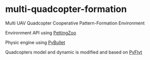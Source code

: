 # multi-quadcopter-formation
Multi UAV Quadcopter Cooperative Pattern-Formation Environment

Environment API using [PettingZoo](https://pettingzoo.farama.org/)

Physic engine using [PyBullet](https://pybullet.org/)

Quadcopters model and dynamic is modified and based on [PyFlyt](https://github.com/jjshoots/PyFlyt)
